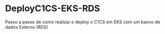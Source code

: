 # DeployC1CS-EKS-RDS
Passo a passo de como realizar o deploy o C1CS em EKS com um banco de dados Externo (RDS)
